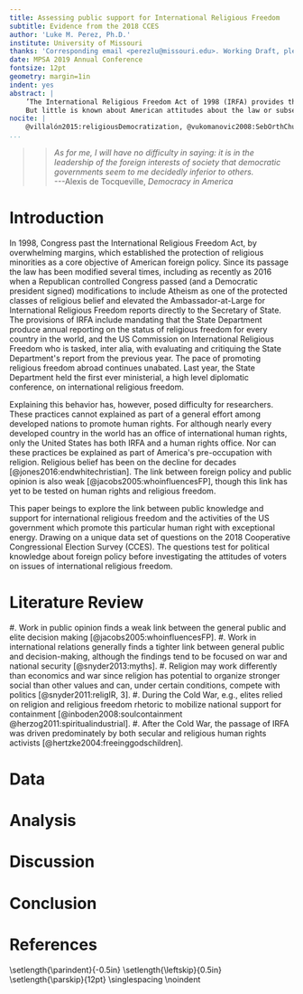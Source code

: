 ```yaml
---
title: Assessing public support for International Religious Freedom
subtitle: Evidence from the 2018 CCES
author: 'Luke M. Perez, Ph.D.'
institute: University of Missouri
thanks: 'Corresponding email <perezlu@missouri.edu>. Working Draft, please do not cite without permission. Comments are welcome and appreciated. Contact author for most recent version of paper.'
date: MPSA 2019 Annual Conference
fontsize: 12pt
geometry: margin=1in
indent: yes
abstract: |
	’The International Religious Freedom Act of 1998 (IRFA) provides the U.S. government with additional tools and information in order to promote the rights of religious minorities around the world. In addition to mandating annual reporting from the State Department, the law created an independent watchdog agency to monitor religious freedom around the world and provides the executive with additional sanction powers for states which abuse religious minorities. Little is known, however, about the scope and intensity of American knowledge and support for these policies. This paper investigates the contours of American public opinion on international religious freedom. It relies on data from the 2018 CCES survey and attempts to identify the level of support for international religious freedom among the American electorate. 
	But little is known about American attitudes about the law or subsequent policies which seek to strengthen rights of religious minorities around the world. This paper investigates public support for International Religious Freedom with questions on the 2018 CCES. 
nocite: |
    @villalón2015:religiousDemocratization, @vukomanovic2008:SebOrthChurch, @tezcur2015:catholMuslimHumanRight, @rapp2014:moralpolitics, @gill2013:RationalReligionElections, @mirilovic2015:twostates
...
```


>> *As for me, I will have no difficulty in saying: it is in the leadership of the foreign interests of society that democratic governments seem to me decidedly inferior to others.*  
>> ---Alexis de Tocqueville, *Democracy in America*

# Introduction

In 1998, Congress past the International Religious Freedom Act, by overwhelming margins, which established the protection of religious minorities as a core objective of American foreign policy. Since its passage the law has been modified several times, including as recently as 2016 when a Republican controlled Congress passed (and a Democratic president signed) modifications to include Atheism as one of the protected classes of religious belief and elevated the Ambassador-at-Large for International Religious Freedom reports directly to the Secretary of State. The provisions of IRFA include mandating that the State Department produce annual reporting on the status of religious freedom for every country in the world, and the US Commission on International Religious Freedom who is tasked, inter alia, with evaluating and critiquing the State Department's report from the previous year. The pace of promoting religious freedom abroad continues unabated. Last year, the State Department held the first ever ministerial, a high level diplomatic conference, on international religious freedom.

Explaining this behavior has, however, posed difficulty for researchers. These practices cannot explained as part of a general effort among developed nations to promote human rights. For although nearly every developed country in the world has an office of international human rights, only the United States has both IRFA and a human rights office. Nor can these practices be explained as part of America's pre-occupation with religion. Religious belief has been on the decline for decades [@jones2016:endwhitechristian]. The link between foreign policy and public opinion is also weak [@jacobs2005:whoinfluencesFP], though this link has yet to be tested on human rights and religious freedom.

This paper beings to explore the link between public knowledge and support for international religious freedom and the activities of the US government which promote this particular human right with exceptional energy. Drawing on a unique data set of questions on the 2018 Cooperative Congressional Election Survey (CCES). The questions test for political knowledge about foreign policy before investigating the attitudes of voters on issues of international religious freedom.

# Literature Review

#. Work in public opinion finds a weak link between the general public and elite decision making [@jacobs2005:whoinfluencesFP].
#. Work in international relations generally finds a tighter link between general public and decision-making, although the findings tend to be focused on war and national security [@snyder2013:myths].
#. Religion may work differently than economics and war since religion has potential to organize stronger social than other values and can, under certain conditions, compete with politics [@snyder2011:religIR, 3]. <!-- Not just "omitted variable" -->
#. During the Cold War, e.g., elites relied on religion and religious freedom rhetoric to mobilize national support for containment [@inboden2008:soulcontainment @herzog2011:spiritualindustrial].
#. After the Cold War, the passage of IRFA was driven predominately by both secular and religious human rights activists [@hertzke2004:freeinggodschildren].

# Data

# Analysis

# Discussion

# Conclusion

# References
\setlength{\parindent}{-0.5in}
\setlength{\leftskip}{0.5in}
\setlength{\parskip}{12pt}
\singlespacing
\noindent 
